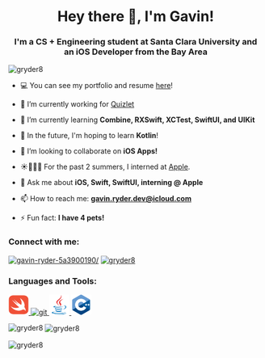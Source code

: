 <h1 align="center">Hey there 👋, I'm Gavin!</h1>
<h3 align="center">I'm a CS + Engineering student at Santa Clara University and an iOS Developer from the Bay Area</h3>

<p align="left"> <img src="https://komarev.com/ghpvc/?username=gryder8&label=Profile%20views&color=0e75b6&style=flat" alt="gryder8" /> </p>

- 💻 You can see my portfolio and resume [here](https://gryder8.github.io)!

- 🔭 I’m currently working for [Quizlet](https://quizlet.com/)

- 🌱 I’m currently learning **Combine, RXSwift, XCTest, SwiftUI, and UIKit**

- 🔮 In the future, I'm hoping to learn **Kotlin**!

- 👯 I’m looking to collaborate on **iOS Apps!**

- ☀️🧑🏻‍💻 For the past 2 summers, I interned at [Apple](https://www.apple.com/careers/us/students.html).

- 💬 Ask me about **iOS, Swift, SwiftUI, interning @ Apple**

- 📫 How to reach me: **gavin.ryder.dev@icloud.com**

- ⚡ Fun fact: **I have 4 pets!**

<h3 align="left">Connect with me:</h3>
<p align="left">
<a href="https://linkedin.com/in/gavin-ryder-5a3900190/" target="blank"><img align="center" src="https://raw.githubusercontent.com/rahuldkjain/github-profile-readme-generator/master/src/images/icons/Social/linked-in-alt.svg" alt="gavin-ryder-5a3900190/" height="30" width="40" /></a>
<a href="https://www.leetcode.com/gryder8" target="blank"><img align="center" src="https://raw.githubusercontent.com/rahuldkjain/github-profile-readme-generator/master/src/images/icons/Social/leet-code.svg" alt="gryder8" height="30" width="40" /></a>
</p>

<h3 align="left">Languages and Tools:</h3>
<p align="left"> <a href="https://developer.apple.com/swift/" target="_blank" rel="noreferrer"> <img src="https://raw.githubusercontent.com/devicons/devicon/master/icons/swift/swift-original.svg" alt="swift" width="40" height="40"/> </a> <a href="https://git-scm.com/" target="_blank" rel="noreferrer"> <img src="https://www.vectorlogo.zone/logos/git-scm/git-scm-icon.svg" alt="git" width="40" height="40"/> </a> <a href="https://www.java.com" target="_blank" rel="noreferrer"> <img src="https://raw.githubusercontent.com/devicons/devicon/master/icons/java/java-original.svg" alt="java" width="40" height="40"/> </a> <a href="https://www.w3schools.com/cpp/" target="_blank" rel="noreferrer"> <img src="https://raw.githubusercontent.com/devicons/devicon/master/icons/cplusplus/cplusplus-original.svg" alt="cplusplus" width="40" height="40"/> </a>   </p>

<p><img align="left" src="https://github-readme-stats.vercel.app/api/top-langs?username=gryder8&show_icons=true&locale=en&layout=compact" alt="gryder8" /></p>

<p>&nbsp;<img align="center" src="https://github-readme-stats.vercel.app/api?username=gryder8&show_icons=true&locale=en" alt="gryder8" /></p>

<p><img align="center" src="https://github-readme-streak-stats.herokuapp.com/?user=gryder8&" alt="gryder8" /></p>
